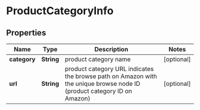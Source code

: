 

# ProductCategoryInfo


## Properties

| Name | Type | Description | Notes |
|------------ | ------------- | ------------- | -------------|
|**category** | **String** | product category name |  [optional] |
|**url** | **String** | product category URL indicates the browse path on Amazon with the unique browse node ID (product category ID on Amazon) |  [optional] |



